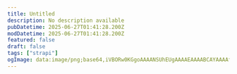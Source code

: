 ```yaml
---
title: Untitled
description: No description available
pubDatetime: 2025-06-27T01:41:28.200Z
modDatetime: 2025-06-27T01:41:28.200Z
featured: false
draft: false
tags: ["strapi"]
ogImage: data:image/png;base64,iVBORw0KGgoAAAANSUhEUgAAAAEAAAABCAYAAAAfFcSJAAAADUlEQVR42mP8z8BQDwAEhQGAhKmMIQAAAABJRU5ErkJggg==
---
```


